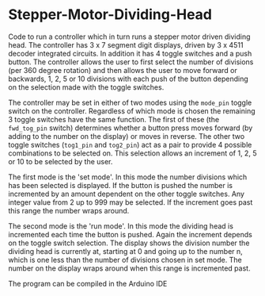 # Stepper-Motor-Dividing-Head
Code to run a controller which in turn runs a stepper motor driven dividing head. 
The controller has 3 x 7 segment digit displays, driven by 3 x 4511 decoder integrated circuits.
In addition it has 4 toggle switches and a push button. The controller allows the user to first select the number of divisions (per 360 degree rotation) and then allows the user to move forward or backwards, 1, 2, 5 or 10 divisions with each push of the button depending on the selection made with the toggle switches.

The controller may be set in either of two modes using the `mode_pin` toggle switch on the controller. Regardless of which mode is chosen the remaining 3 toggle switches have the same function. The first of these (the `fwd_tog_pin` switch) determines whether a button press moves forward (by adding to the number on the display) or moves in reverse. The other two toggle switches (`tog1_pin` and `tog2_pin`) act as a pair to provide 4 possible combinations to be selected on. This selection allows an increment of 1, 2, 5 or 10 to be selected by the user.

The first mode is the 'set mode'. In this mode the number divisions which has been selected is displayed. If the button is pushed the number is incremented by an amount dependent on the other toggle switches. Any integer value from 2 up to 999 may be selected. If the increment goes past this range the number wraps around.

The second mode is the 'run mode'. In this mode the dividing head is incremented each time the button is pushed. Again the increment depends on the toggle switch selection. The display shows the division number the dividing head is currently at, starting at 0 and going up to the number n, which is one less than the number of divisions chosen in set mode. The number on the display wraps around when this range is incremented past. 

The program can be compiled in the Arduino IDE
